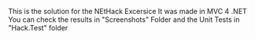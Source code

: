 This is the solution for the NEtHack Excersice
It was made in MVC 4 .NET
You can check the results in "Screenshots" Folder and the Unit Tests in "Hack.Test" folder